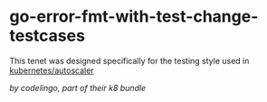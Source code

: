 # go-error-fmt-with-test-change-testcases

This tenet was designed specifically for the testing style used
in [kubernetes/autoscaler](https://github.com/kubernetes/autoscaler)

_by codelingo, part of their k8 bundle_
